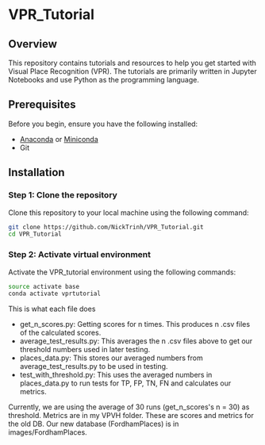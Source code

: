 # VPR_Tutorial

## Overview
This repository contains tutorials and resources to help you get started with Visual Place Recognition (VPR). The tutorials are primarily written in Jupyter Notebooks and use Python as the programming language.

## Prerequisites
Before you begin, ensure you have the following installed:
- [Anaconda](https://www.anaconda.com/products/distribution) or [Miniconda](https://docs.conda.io/en/latest/miniconda.html)
- Git

## Installation

### Step 1: Clone the repository
Clone this repository to your local machine using the following command:
```bash
git clone https://github.com/NickTrinh/VPR_Tutorial.git
cd VPR_Tutorial
```

### Step 2: Activate virtual environment
Activate the VPR_tutorial environment using the following commands:
```bash
source activate base
conda activate vprtutorial
```

This is what each file does
- get_n_scores.py: Getting scores for n times. This produces n .csv files of the calculated scores.
- average_test_results.py: This averages the n .csv files above to get our threshold numbers used in later testing.
- places_data.py: This stores our averaged numbers from average_test_results.py to be used in testing.
- test_with_threshold.py: This uses the averaged numbers in places_data.py to run tests for TP, FP, TN, FN and calculates our metrics.

Currently, we are using the average of 30 runs (get_n_scores's n = 30) as threshold. Metrics are in my VPVH folder. These are scores and metrics for the old DB.
Our new database (FordhamPlaces) is in images/FordhamPlaces.
